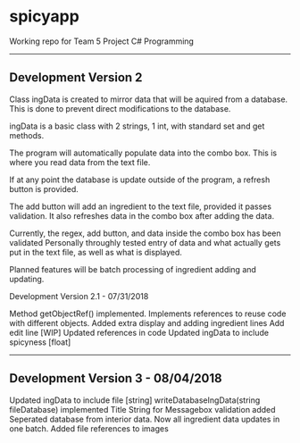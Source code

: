 # spicyapp
Working repo for Team 5 Project C# Programming

---------------------
Development Version 2
---------------------

Class ingData is created to mirror data that will be aquired from a database. This is done to prevent direct modifications to the database.

ingData is a basic class with 2 strings, 1 int, with standard set and get methods.


The program will automatically populate data into the combo box.
This is where you read data from the text file.

If at any point the database is update outside of the program, a refresh button is provided.

The add button will add an ingredient to the text file, provided it passes validation. It also refreshes data in the combo box after adding the data.


Currently, the regex, add button, and data inside the combo box has been validated
Personally throughly tested entry of data and what actually gets put in the text file, as well as what is displayed.


Planned features will be batch processing of ingredient adding and updating.


Development Version 2.1 - 07/31/2018

Method getObjectRef() implemented. Implements references to reuse code with different objects.
Added extra display and adding ingredient lines
Add edit line [WIP]
Updated references in code
Updated ingData to include spicyness [float]

----------------------------------
Development Version 3 - 08/04/2018
----------------------------------
Updated ingData to include file [string]
writeDatabaseIngData(string fileDatabase) implemented
Title String for Messagebox validation added
Seperated database from interior data. Now all ingredient data updates in one batch.
Added file references to images